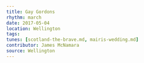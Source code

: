 ```yaml
---
title: Gay Gordons
rhythm: march
date: 2017-05-04
location: Wellington
tags: 
tunes: [scotland-the-brave.md, mairis-wedding.md]
contributor: James McNamara
source: Wellington
---
```

